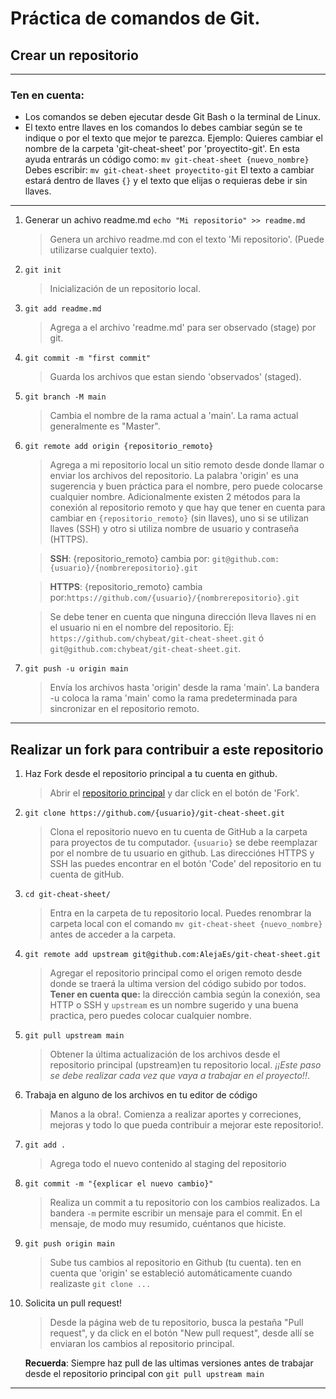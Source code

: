 # Práctica de comandos de Git.

## Crear un repositorio

---

### Ten en cuenta:

-   Los comandos se deben ejecutar desde Git Bash o la terminal de Linux.
-   El texto entre llaves en los comandos lo debes cambiar según se te indique o por el texto que mejor te parezca.
    Ejemplo:
    Quieres cambiar el nombre de la carpeta 'git-cheat-sheet' por 'proyectito-git'.
    En esta ayuda entrarás un código como: `mv git-cheat-sheet {nuevo_nombre}`
    Debes escribir: `mv git-cheat-sheet proyectito-git`
    El texto a cambiar estará dentro de llaves `{}` y el texto que elijas o requieras debe ir sin llaves.

---

1. Generar un achivo readme.md
   `echo "Mi repositorio" >> readme.md`

    > Genera un archivo readme.md con el texto 'Mi repositorio'. (Puede utilizarse cualquier texto).

1. `git init`

    > Inicialización de un repositorio local.

1. `git add readme.md`

    > Agrega a el archivo 'readme.md' para ser observado (stage) por git.

1. `git commit -m "first commit"`

    > Guarda los archivos que estan siendo 'observados' (staged).

1. `git branch -M main`

    > Cambia el nombre de la rama actual a 'main'. La rama actual generalmente es "Master".

1. `git remote add origin {repositorio_remoto}`

    > Agrega a mi repositorio local un sitio remoto desde donde llamar o enviar los archivos del repositorio. La palabra 'origin' es una sugerencia y buen práctica para el nombre, pero puede colocarse cualquier nombre. Adicionalmente existen 2 métodos para la conexión al repositorio remoto y que hay que tener en cuenta para cambiar en `{repositorio_remoto}` (sin llaves), uno si se utilizan llaves (SSH) y otro si utiliza nombre de usuario y contraseña (HTTPS).

    > **SSH**: {repositorio_remoto} cambia por: `git@github.com:{usuario}/{nombrerepositorio}.git`

    > **HTTPS**: {repositorio_remoto} cambia por:`https://github.com/{usuario}/{nombrerepositorio}.git`

    > Se debe tener en cuenta que ninguna dirección lleva llaves ni en el usuario ni en el nombre del repositorio. Ej: `https://github.com/chybeat/git-cheat-sheet.git` ó `git@github.com:chybeat/git-cheat-sheet.git`.

1. `git push -u origin main`
    > Envía los archivos hasta 'origin' desde la rama 'main'. La bandera -u coloca la rama 'main' como la rama predeterminada para sincronizar en el repositorio remoto.

---

## Realizar un fork para contribuir a este repositorio

1. Haz Fork desde el repositorio principal a tu cuenta en github.

    > Abrir el [repositorio principal](https://github.com/AlejaEs/git-cheat-sheet) y dar click en el botón de 'Fork'.

1. `git clone https://github.com/{usuario}/git-cheat-sheet.git`

    > Clona el repositorio nuevo en tu cuenta de GitHub a la carpeta para proyectos de tu computador. `{usuario}` se debe reemplazar por el nombre de tu usuario en github. Las direcciónes HTTPS y SSH las puedes encontrar en el botón 'Code' del repositorio en tu cuenta de gitHub.

1. `cd git-cheat-sheet/`

    > Entra en la carpeta de tu repositorio local. Puedes renombrar la carpeta local con el comando
    > `mv git-cheat-sheet {nuevo_nombre}`
    > antes de acceder a la carpeta.

1. `git remote add upstream git@github.com:AlejaEs/git-cheat-sheet.git`

    > Agregar el repositorio principal como el origen remoto desde donde se traerá la ultima version del código subido por todos. **Tener en cuenta que:** la dirección cambia según la conexión, sea HTTP o SSH y `upstream` es un nombre sugerido y una buena practica, pero puedes colocar cualquier nombre.

1. `git pull upstream main`

    > Obtener la última actualización de los archivos desde el repositorio principal (upstream)en tu repositorio local. _¡¡Este paso se debe realizar cada vez que vaya a trabajar en el proyecto!!_.

1. Trabaja en alguno de los archivos en tu editor de código

    > Manos a la obra!. Comienza a realizar aportes y correciones, mejoras y todo lo que pueda contribuir a mejorar este repositorio!.

1. `git add .`

    > Agrega todo el nuevo contenido al staging del repositorio

1. `git commit -m "{explicar el nuevo cambio}"`

    > Realiza un commit a tu repositorio con los cambios realizados. La bandera `-m` permite escribir un mensaje para el commit. En el mensaje, de modo muy resumido, cuéntanos que hiciste.

1. `git push origin main`

    > Sube tus cambios al repositorio en Github (tu cuenta). ten en cuenta que 'origin' se estableció automáticamente cuando realizaste `git clone ...`

1. Solicita un pull request!

    > Desde la página web de tu repositorio, busca la pestaña "Pull request", y da click en el botón "New pull request", desde allí se enviaran los cambios al repositorio principal.

    **Recuerda**: Siempre haz pull de las ultimas versiones antes de trabajar desde el repositorio principal con `git pull upstream main`

---
